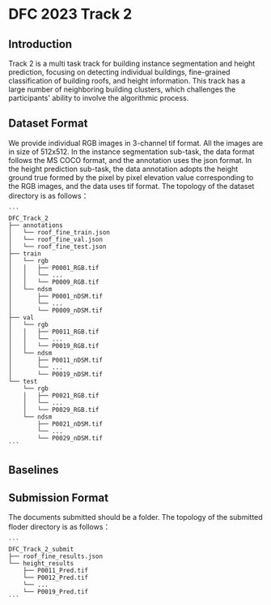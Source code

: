 # DFC 2023 Track 2 
## Introduction
Track 2 is a multi task track for building instance segmentation and height prediction, focusing on detecting individual buildings, fine-grained classification of building roofs, and height information.
This track has a large number of neighboring building clusters, which challenges the participants' ability to involve the algorithmic process.
## Dataset Format
We provide individual RGB images in 3-channel tif format.
All the images are in size of 512x512.
In the instance segmentation sub-task, the data format follows the MS COCO format, and the annotation uses the json format. 
In the height prediction sub-task, the data annotation adopts the height ground true formed by the pixel by pixel elevation value corresponding to the RGB images, 
and the data uses tif format.
The topology of the dataset directory is as follows：

    ```
    DFC_Track_2
    ├── annotations
    │   └── roof_fine_train.json
    │   └── roof_fine_val.json
    │   └── roof_fine_test.json
    ├── train
    │   └── rgb
    │   │   ├── P0001_RGB.tif
    │   │   └── ...
    │   │   └── P0009_RGB.tif
    │   └── ndsm
    │       ├── P0001_nDSM.tif
    │       └── ...
    │       └── P0009_nDSM.tif
    ├── val
    │   └── rgb
    │   │   ├── P0011_RGB.tif
    │   │   └── ...
    │   │   └── P0019_RGB.tif
    │   └── ndsm
    │       ├── P0011_nDSM.tif
    │       └── ...
    │       └── P0019_nDSM.tif
    └── test
        └── rgb
        │   ├── P0021_RGB.tif
        │   └── ...
        │   └── P0029_RGB.tif
        └── ndsm
            ├── P0021_nDSM.tif
            └── ...
            └── P0029_nDSM.tif
    ```
## Baselines


## Submission Format
The documents submitted should be a folder. 
The topology of the submitted floder directory is as follows：

    ```
    DFC_Track_2_submit
    ├── roof_fine_results.json
    └── height_results
        ├── P0011_Pred.tif
        └── P0012_Pred.tif
        └── ...
        └── P0019_Pred.tif
    ```

